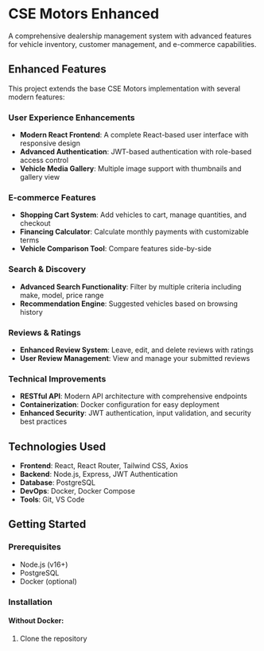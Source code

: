 # CSE Motors Enhanced

A comprehensive dealership management system with advanced features for vehicle inventory, customer management, and e-commerce capabilities.

## Enhanced Features

This project extends the base CSE Motors implementation with several modern features:

### User Experience Enhancements
- **Modern React Frontend**: A complete React-based user interface with responsive design
- **Advanced Authentication**: JWT-based authentication with role-based access control
- **Vehicle Media Gallery**: Multiple image support with thumbnails and gallery view

### E-commerce Features
- **Shopping Cart System**: Add vehicles to cart, manage quantities, and checkout
- **Financing Calculator**: Calculate monthly payments with customizable terms
- **Vehicle Comparison Tool**: Compare features side-by-side

### Search & Discovery
- **Advanced Search Functionality**: Filter by multiple criteria including make, model, price range
- **Recommendation Engine**: Suggested vehicles based on browsing history

### Reviews & Ratings
- **Enhanced Review System**: Leave, edit, and delete reviews with ratings
- **User Review Management**: View and manage your submitted reviews

### Technical Improvements
- **RESTful API**: Modern API architecture with comprehensive endpoints
- **Containerization**: Docker configuration for easy deployment
- **Enhanced Security**: JWT authentication, input validation, and security best practices

## Technologies Used

- **Frontend**: React, React Router, Tailwind CSS, Axios
- **Backend**: Node.js, Express, JWT Authentication
- **Database**: PostgreSQL
- **DevOps**: Docker, Docker Compose
- **Tools**: Git, VS Code

## Getting Started

### Prerequisites
- Node.js (v16+)
- PostgreSQL
- Docker (optional)

### Installation

#### Without Docker:

1. Clone the repository

<!-- ## Getting Started

This document is intended to get you started quickly in building a backend driven Node.js application complete with pages and content, backend logic and a PostgreSQL database for data storage.
## Prerequisites

The only prerequisite software required to have installed at this point is Git for version control and a code editor - we will use VS Code (VSC).

## Package Management

The foundation of the project development software is Node. While functional, Node depends on "packages" to add functionality to accomplish common tasks. This requires a package manager. Three common managers are NPM (Node Package Manager), YARN, and PNPM. While all do the same thing, they do it slightly differently. We will use PNPM for two reasons: 1) All packages are stored on your computer only once and then symlinks (system links) are created from the package to the project as needed, 2) performance is increased meaning that when the project builds, it does so faster.
You will need to either install or activate PNPM before using it. See https://pnpm.io/

## Install the Project Dependencies

1. Open the downloaded project folder (where this file is located) in VS Code (VSC).
2. Open the VSC terminal: Terminal > New Window.
3. Run the following command in the terminal:

    pnpm install

4. The first time it may take a few minutes, depending on the speed of your computer and the speed of your Internet connection. This command will instruct PNPM to read the package.json file and download and install the dependencies (packages) needed for the project. It will build a "node_modules" folder storing each dependency and its dependencies. It should also create a pnpm-lock.yaml file. This file should NEVER be altered by you. It is an internal file (think of it as an inventory) that PNPM uses to keep track of everything in the project.

## Start the Express Server

With the packages installed you're ready to run the initial test.
1. If the VSC terminal is still open use it. If it is closed, open it again using the same command as before.
2. Type the following command, then press Enter:

    pnpm run dev

3. If the command works, you should see the message "app listening on localhost:5500" in the console.
4. Open the package.json file.
5. Note the "Scripts" area? There is a line with the name of "dev", which tells the nodemon package to run the server.js file.
6. This is the command you just ran.
7. Open the server.js file.
8. Near the bottom you'll see two variables "Port" and "Host". The values for the variables are stored in the .env file.
9. These variables are used when the server starts on your local machine.

## Move the demo file

When you installed Git and cloned the remote repository in week 1, you should have created a simple web page.
1. Find and move that simple web page to the public folder. Be sure to note its name.
## Test in a browser

1. Go to https://cse340-ak3d.onrender.com in a browser tab. Nothing should be visible as the server has not been setup to repond to that route.
2. Add "/filename.html" to the end of the URL (replacing filename with the name of the file you moved to the public folder).
3. You should see that page in the browser. -->
